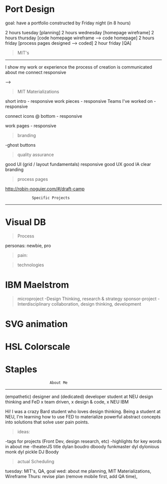 Port Design
===========

goal: have a portfolio constructed by Friday night (in 8 hours)

2 hours tuesday [planning]
2 hours wednesday [homepage wireframe]
2 hours thursday [code homepage wireframe --> code homepage]
2 hours friday [process pages designed --> coded]
2 hour friday [QA]
>MIT's
------
I show my work or experience
the process of creation is communicated
about me 
connect
responsive 



--> 
>MIT Materializations

short intro                 - responsive
work pieces                 - responsive
Teams I've worked on        - responsive

connect icons @ bottom      - responsive


work pages                  - responsive

>branding

-ghost buttons


>quality assurance

good UI (grid / layout fundamentals)
responsive
good UX
good IA
clear branding


>process pages

http://robin-noguier.com/#/draft-camp



                Specific Projects
------------------------------------------------------------------------------------------------------
Visual DB
========

>Process

personas: newbie, pro

>pain:

>technologies


IBM Maelstrom
=============

>microproject
    -Design Thinking, research & strategy
>sponsor-project
    -Interdisciplinary collaboration, design thinking, development
    
SVG animation
=============


HSL Colorscale
==============

Staples
=======

                        About Me
------------------------------------------------------------------------------------------------------
(empathetic) designer and (dedicated) developer
student at NEU
design thinking and FeD
  x team driven, x design & code, x NEU IBM
  
  
Hi!  I was a crazy Bard student who loves design thinking.  Being a student at NEU, I'm learning how to use FED to materialize powerful abstract concepts into solutions that solve user pain points.


>ideas:

-tags for projects (Front Dev, design research, etc)
-highlights for key words in about me
-theaterJS title dylan boudro dboody funkmaster dyl dylonious monk dyl pickle DJ Boody

>actual Scheduling

tuesday: MIT's, QA, goal
wed: about me planning, MIT Materializations, Wireframe
Thurs: revise plan (remove mobile first, add QA time), 